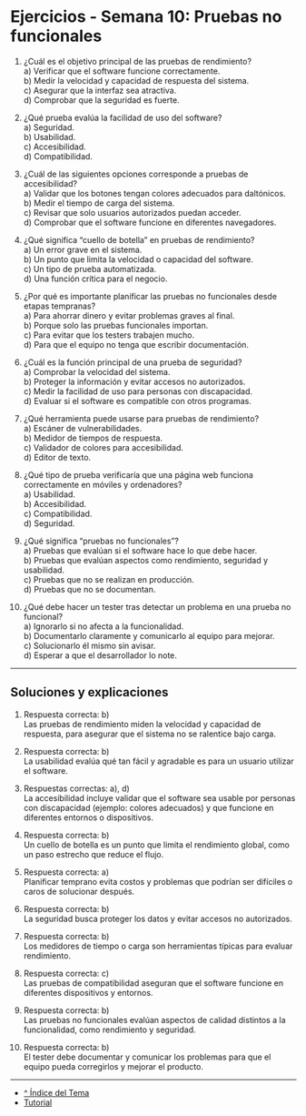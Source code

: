# Ejercicios - Semana 10: Pruebas no funcionales

1) ¿Cuál es el objetivo principal de las pruebas de rendimiento?  
a) Verificar que el software funcione correctamente.  
b) Medir la velocidad y capacidad de respuesta del sistema.  
c) Asegurar que la interfaz sea atractiva.  
d) Comprobar que la seguridad es fuerte.

2) ¿Qué prueba evalúa la facilidad de uso del software?  
a) Seguridad.  
b) Usabilidad.  
c) Accesibilidad.  
d) Compatibilidad.

3) ¿Cuál de las siguientes opciones corresponde a pruebas de accesibilidad?  
a) Validar que los botones tengan colores adecuados para daltónicos.  
b) Medir el tiempo de carga del sistema.  
c) Revisar que solo usuarios autorizados puedan acceder.  
d) Comprobar que el software funcione en diferentes navegadores.

4) ¿Qué significa “cuello de botella” en pruebas de rendimiento?  
a) Un error grave en el sistema.  
b) Un punto que limita la velocidad o capacidad del software.  
c) Un tipo de prueba automatizada.  
d) Una función crítica para el negocio.

5) ¿Por qué es importante planificar las pruebas no funcionales desde etapas tempranas?  
a) Para ahorrar dinero y evitar problemas graves al final.  
b) Porque solo las pruebas funcionales importan.  
c) Para evitar que los testers trabajen mucho.  
d) Para que el equipo no tenga que escribir documentación.

6) ¿Cuál es la función principal de una prueba de seguridad?  
a) Comprobar la velocidad del sistema.  
b) Proteger la información y evitar accesos no autorizados.  
c) Medir la facilidad de uso para personas con discapacidad.  
d) Evaluar si el software es compatible con otros programas.

7) ¿Qué herramienta puede usarse para pruebas de rendimiento?  
a) Escáner de vulnerabilidades.  
b) Medidor de tiempos de respuesta.  
c) Validador de colores para accesibilidad.  
d) Editor de texto.

8) ¿Qué tipo de prueba verificaría que una página web funciona correctamente en móviles y ordenadores?  
a) Usabilidad.  
b) Accesibilidad.  
c) Compatibilidad.  
d) Seguridad.

9) ¿Qué significa “pruebas no funcionales”?  
a) Pruebas que evalúan si el software hace lo que debe hacer.  
b) Pruebas que evalúan aspectos como rendimiento, seguridad y usabilidad.  
c) Pruebas que no se realizan en producción.  
d) Pruebas que no se documentan.

10) ¿Qué debe hacer un tester tras detectar un problema en una prueba no funcional?  
a) Ignorarlo si no afecta a la funcionalidad.  
b) Documentarlo claramente y comunicarlo al equipo para mejorar.  
c) Solucionarlo él mismo sin avisar.  
d) Esperar a que el desarrollador lo note.

---

## Soluciones y explicaciones

1) Respuesta correcta: b)  
Las pruebas de rendimiento miden la velocidad y capacidad de respuesta, para asegurar que el sistema no se ralentice bajo carga.

2) Respuesta correcta: b)  
La usabilidad evalúa qué tan fácil y agradable es para un usuario utilizar el software.

3) Respuestas correctas: a), d)  
La accesibilidad incluye validar que el software sea usable por personas con discapacidad (ejemplo: colores adecuados) y que funcione en diferentes entornos o dispositivos.

4) Respuesta correcta: b)  
Un cuello de botella es un punto que limita el rendimiento global, como un paso estrecho que reduce el flujo.

5) Respuesta correcta: a)  
Planificar temprano evita costos y problemas que podrían ser difíciles o caros de solucionar después.

6) Respuesta correcta: b)  
La seguridad busca proteger los datos y evitar accesos no autorizados.

7) Respuesta correcta: b)  
Los medidores de tiempo o carga son herramientas típicas para evaluar rendimiento.

8) Respuesta correcta: c)  
Las pruebas de compatibilidad aseguran que el software funcione en diferentes dispositivos y entornos.

9) Respuesta correcta: b)  
Las pruebas no funcionales evalúan aspectos de calidad distintos a la funcionalidad, como rendimiento y seguridad.

10) Respuesta correcta: b)  
El tester debe documentar y comunicar los problemas para que el equipo pueda corregirlos y mejorar el producto.

---

- [^ Índice del Tema](./readme.md)
- [Tutorial](./tutorial.md)
